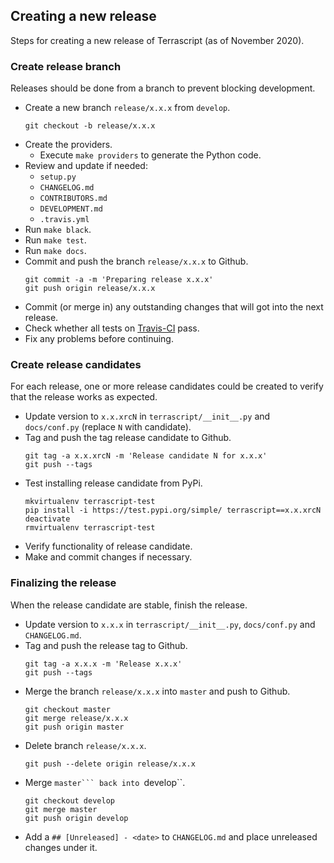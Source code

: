 ## Creating a new release
Steps for creating a new release of Terrascript (as of November 2020).
### Create release branch
Releases should be done from a branch to prevent blocking development.
* Create a new branch ``release/x.x.x`` from ``develop``.
    ```
    git checkout -b release/x.x.x
    ```
* Create the providers.
  - Execute ``make providers`` to generate the Python code.
* Review and update if needed:
  - ``setup.py``
  - ``CHANGELOG.md``
  - ``CONTRIBUTORS.md``
  - ``DEVELOPMENT.md``
  - ``.travis.yml``
* Run ``make black``.
* Run ``make test``.
* Run ``make docs``.
* Commit and push the branch ``release/x.x.x`` to Github.
    ```
    git commit -a -m 'Preparing release x.x.x'
    git push origin release/x.x.x
    ```
* Commit (or merge in) any outstanding changes that will got into the next release.
* Check whether all tests on [Travis-CI](https://www.travis-ci.org/mjuenema/python-terrascript) pass.
* Fix any problems before continuing.

### Create release candidates
For each release, one or more release candidates could be created to verify that the release works as expected.
* Update version to `x.x.xrcN` in ``terrascript/__init__.py`` and ``docs/conf.py`` (replace `N` with candidate).
* Tag and push the tag release candidate to Github.
    ```
    git tag -a x.x.xrcN -m 'Release candidate N for x.x.x'
    git push --tags
    ```
* Test installing release candidate from PyPi.
    ```
    mkvirtualenv terrascript-test
    pip install -i https://test.pypi.org/simple/ terrascript==x.x.xrcN
    deactivate
    rmvirtualenv terrascript-test
    ```
* Verify functionality of release candidate.
* Make and commit changes if necessary.

### Finalizing the release
When the release candidate are stable, finish the release.
* Update version to `x.x.x` in ``terrascript/__init__.py``, ``docs/conf.py`` and ``CHANGELOG.md``.
* Tag and push the release tag to Github.
    ```
    git tag -a x.x.x -m 'Release x.x.x'
    git push --tags
    ```
* Merge the branch ``release/x.x.x`` into ``master`` and push to Github.
    ```
    git checkout master
    git merge release/x.x.x
    git push origin master
    ```
* Delete branch ``release/x.x.x``.
    ```
    git push --delete origin release/x.x.x
    ```
* Merge ``master``` back into ``develop``.
    ```
    git checkout develop
    git merge master
    git push origin develop
    ```
* Add a `## [Unreleased] - <date>` to ``CHANGELOG.md`` and place unreleased changes under it.
